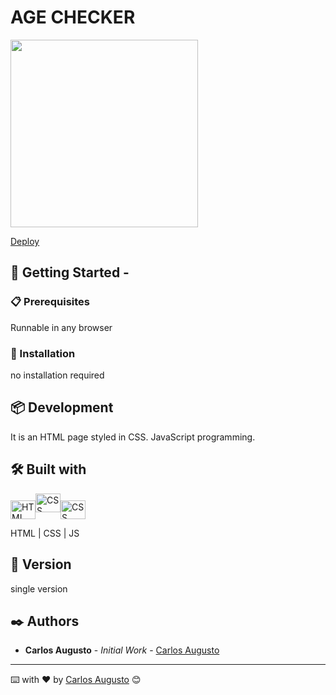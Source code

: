 # AGE CHECKER

<img height="300px" src="https://i.imgur.com/TaP2J2T.gif">


[Deploy](https://caarlos7x.github.io/agechecker/)

## 🚀 Getting Started -

### 📋 Prerequisites

Runnable in any browser

### 🔧 Installation

no installation required

## 📦 Development

It is an HTML page styled in CSS. JavaScript programming.

## 🛠️ Built with

<img align="center" alt="HTML" height="30" width="40" src="https://cdn.worldvectorlogo.com/logos/html-1.svg"><img align="center " alt="CSS" height="30" width="40" src="https://cdn.worldvectorlogo.com/logos/css-3.svg"><img align="center" alt="CSS" height="30" width="40" src="https://cdn.worldvectorlogo.com/logos/javascript-1.svg">

HTML | CSS | JS

## 📌 Version

single version

## ✒️ Authors


- **Carlos Augusto** - _Initial Work_ - [Carlos Augusto](https://www.linkedin.com/in/carlos-augusto-dantas-frei-51502ba9/)


---

⌨️ with ❤️ by [Carlos Augusto](https://gist.github.com/Caarlos7x) 😊
